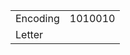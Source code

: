 <table><tbody><tr class="odd"><td>Encoding</td><td>1010010</td></tr><tr class="even"><td>Letter</td><td></td></tr></tbody></table>
